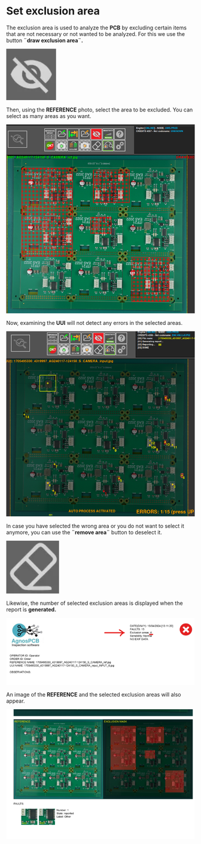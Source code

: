 # Set exclusion area

The exclusion area is used to analyze the **PCB** by excluding certain items that are not necessary or not wanted to be analyzed. For this we use the button **¨draw exclusion area¨.**

![alt text](assets/exclucion-area.PNG)

Then, using the **REFERENCE** photo, select the area to be excluded. You can select as many areas as you want. 

![alt text](assets/exlucion-area.png)

Now, examining the **UUI** will not detect any errors in the selected areas.

![alt text](assets/UUI-exclusion-area.png)

In case you have selected the wrong area or you do not want to select it anymore, you can use the **¨remove area¨** button to deselect it.

![alt text](assets/erase.PNG)

Likewise, the number of selected exclusion areas is displayed when the report is **generated.**

![alt text](assets/exclusion-area-report.png)

An image of the **REFERENCE** and the selected exclusion areas will also appear.

![alt text](assets/exclusion-area-report-2.png)
